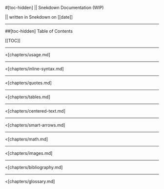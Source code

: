 #[toc-hidden] || Snekdown Documentation (WIP)

|| written in Snekdown on [[date]]



- - -
##[toc-hidden] Table of Contents

[[TOC]]

- - -

<[chapters/usage.md]

- - -

<[chapters/inline-syntax.md]

- - - 

<[chapters/quotes.md]

- - - 

<[chapters/tables.md]

- - - 

<[chapters/centered-text.md]

- - -

<[chapters/smart-arrows.md]

- - - 

<[chapters/math.md]

- - - 

<[chapters/images.md]

- - -

<[chapters/bibliography.md]

- - -

<[chapters/glossary.md]